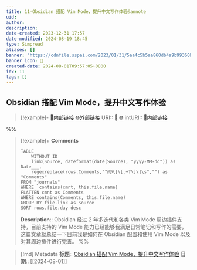 ```yaml
---
title: 11-Obsidian 搭配 Vim Mode，提升中文写作体验@annote
uid: 
author: 
description: 
date-created: 2023-12-31 17:57
date-modified: 2024-08-19 18:45
type: Simpread
aliases: []
banner: "https://cdnfile.sspai.com/2023/01/31/5aa4c5b5aa860db4a9b99360b40aeb5e.png "
banner_icon: 🔖
created-date: 2024-08-01T09:57:05+0800
idx: 11
tags: []
---
```


## Obsidian 搭配 Vim Mode，提升中文写作体验

> [!example]- [🧷内部链接](<http://localhost:7026/unread/11>) [🌐外部链接](<https://sspai.com/post/78030>)
> URI:: [🧷](<http://localhost:7026/unread/11>) [🌐](<https://sspai.com/post/78030>)
> intURI:: [🧷内部链接](<http://localhost:7026/reading/11>)

%%

> [!example]+ **Comments**
>
> ```dataview
> TABLE 
>     WITHOUT ID
>     link(Source, dateformat(date(Source), "yyyy-MM-dd")) as Date___, 
>     regexreplace(rows.Comments,"^@@\[\[.+?\]\]\s","") as "Comments"
> FROM "journals"
> WHERE  contains(cmnt, this.file.name)
> FLATTEN cmnt as Comments
> WHERE contains(Comments, this.file.name)
> GROUP BY file.link as Source
> SORT rows.file.day desc
> ```
>  **Description**:: Obsidian 经过 2 年多迭代和各类 Vim Mode 周边插件支持，目前支持的 Vim Mode 能力已经能够我满足日常笔记和写作的需要，这篇文章就总结一下目前我是如何在 Obsidian 配置和使用 Vim Mode 以及对其周边插件进行完善。
%%

> [!md] Metadata
> **标题**:: [Obsidian 搭配 Vim Mode，提升中文写作体验](https://sspai.com/post/78030)
> **日期**:: [[2024-08-01]]
